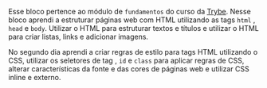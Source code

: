 Esse bloco pertence ao módulo de `fundamentos` do curso da [Trybe](https://www.betrybe.com/). Nesse bloco aprendi a estruturar páginas web com HTML utilizando as tags `html` , `head` e `body`. Utilizar o HTML para estruturar textos e títulos e utilizar o HTML para criar listas, links e adicionar imagens. 

No segundo dia aprendi a criar regras de estilo para tags HTML utilizando o CSS, utilizar os seletores de tag , `id` e `class` para aplicar regras de CSS, alterar características da fonte e das cores de páginas web e utilizar CSS inline e externo.

